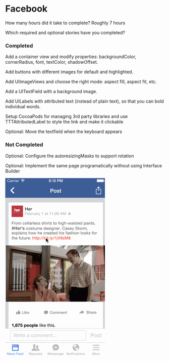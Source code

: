Facebook
========

How many hours did it take to complete?
Roughly 7 hours

Which required and optional stories have you completed?

### Completed
Add a container view and modify properties: backgroundColor, cornerRadius, font, textColor, shadowOffset.

Add buttons with different images for default and highlighted.

Add UIImageViews and choose the right mode: aspect fill, aspect fit, etc.

Add a UITextField with a background image.

Add UILabels with attributed text (instead of plain text), so that you can bold individual words.

Setup CocoaPods for managing 3rd party libraries and use TTTAttributedLabel to style the link and make it clickable

Optional: Move the textfield when the keyboard appears


### Not Completed
Optional: Configure the autoresizingMasks to support rotation

Optional: Implement the same page programatically without using Interface Builder


![Alt text](https://raw.githubusercontent.com/jairoavalos/Facebook/master/Facebook-HW1.gif " ")

